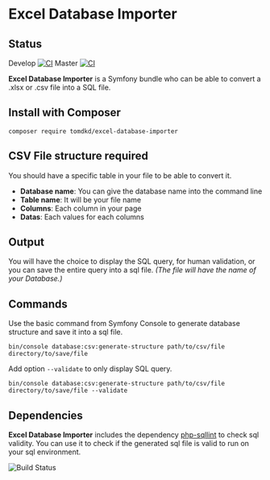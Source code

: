 # Excel Database Importer
## Status
Develop [![CI](https://github.com/tomdkd/excel-database-importer/actions/workflows/basic.yml/badge.svg?branch=develop)](https://github.com/tomdkd/excel-database-importer/actions/workflows/basic.yml)
Master [![CI](https://github.com/tomdkd/excel-database-importer/actions/workflows/basic.yml/badge.svg?branch=master)](https://github.com/tomdkd/excel-database-importer/actions/workflows/basic.yml)

**Excel Database Importer** is a Symfony bundle who can be able to convert a .xlsx or .csv file into a SQL file.

## Install with Composer
```composer require tomdkd/excel-database-importer```

## CSV File structure required
You should have a specific table in your file to be able to convert it.
- **Database name**: You can give the database name into the command line
- **Table name**: It will be your file name
- **Columns**: Each column in your page
- **Datas**: Each values for each columns

## Output
You will have the choice to display the SQL query, for human validation, or you can save the entire query into a sql file. _(The file will have the name of your Database.)_

## Commands
Use the basic command from Symfony Console to generate database structure and save it into a sql file.

``` bin/console database:csv:generate-structure path/to/csv/file directory/to/save/file ```

Add option ```--validate``` to only display SQL query.

```bin/console database:csv:generate-structure path/to/csv/file directory/to/save/file --validate```

## Dependencies
**Excel Database Importer** includes the dependency [php-sqllint](https://github.com/cweiske/php-sqllint) to check sql validity. You can use it to check if the generated sql file is valid to run on your sql environment.

![Build Status](https://img.shields.io/github/checks-status/tomdkd/excel-database-importer/develop?style=for-the-badge)
